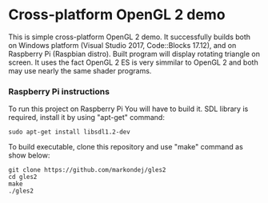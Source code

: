 # Cross-platform OpenGL 2 demo

This is simple cross-platform OpenGL 2 demo. It successfully builds both on Windows platform (Visual Studio 2017, Code::Blocks 17.12), and on Raspberry Pi (Raspbian distro).
Built program will display rotating triangle on screen. It uses the fact OpenGL 2 ES is very simmilar to OpenGL 2 and both may use nearly the same shader programs.

### Raspberry Pi instructions

To run this project on Raspberry Pi You will have to build it. SDL library is required, install it by using "apt-get" command:
```
sudo apt-get install libsdl1.2-dev
```
To build executable, clone this repository and use "make" command as show below:
```
git clone https://github.com/markondej/gles2
cd gles2
make
./gles2
```
